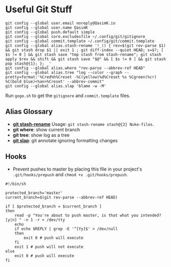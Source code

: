 # Useful Git Stuff

    git config --global user.email noreply@QasimK.io
    git config --global user.name QasimK
    git config --global push.default simple
    git config --global core.excludesfile ~/.config/git/gitignore
    git config --global commit.template ~/.config/git/commit.template
    git config --global alias.stash-rename '!_() { rev=$(git rev-parse $1) && git stash drop $1 || exit 1 ; git diff-index --quiet HEAD; s=$?; [ $s != 0 ] && git stash save "tmp stash from stash-rename"; git stash apply $rev && shift && git stash save "$@" && [ $s != 0 ] && git stash pop stash@{1}; }; _'
    git config --global alias.where "rev-parse --abbrev-ref HEAD"
    git config --global alias.tree "log --color --graph --pretty=format:'%Cred%h%Creset -%C(yellow)%d%Creset %s %Cgreen(%cr) %C(bold blue)<%an>%Creset' --abbrev-commit"
    git config --global alias.slap 'blame -w -M'

Run `gogo.sh` to get the `gitignore` and `commit.template` files.

## Alias Glossary

* [**git stash-rename**](http://stackoverflow.com/a/25935360/5173025) Usage: `git stash-rename stash@{2} Nuke-files`.
* **git where**: show current branch
* **git tree**: show log as a tree
* [**git slap**](https://stackoverflow.com/a/44827367): git annotate ignoring formatting changes

## Hooks

* Prevent pushes to master by placing this file in your project's `.git/hooks/prepush` and `chmod +x .git/hooks/prepush`.

```
#!/bin/sh

protected_branch='master'
current_branch=$(git rev-parse --abbrev-ref HEAD)

if [ $protected_branch = $current_branch ]
then
    read -p "You're about to push master, is that what you intended? [y|n] " -n 1 -r < /dev/tty
    echo
    if echo $REPLY | grep -E '^[Yy]$' > /dev/null
    then
        exit 0 # push will execute
    fi
    exit 1 # push will not execute
else
    exit 0 # push will execute
fi
```
